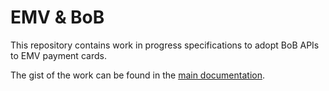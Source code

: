# EMV & BoB

This repository contains work in progress specifications to adopt BoB APIs to EMV payment cards.

The gist of the work can be found in the [main documentation](emv-bob-api.md).
